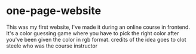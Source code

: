 # one-page-website
This was my first website, I've made it during an online course in frontend. 
It's a color guessing game where you have to pick the right color after you've been given the color in rgb format. 
credits of the idea goes to clot steele who was the course instructor
